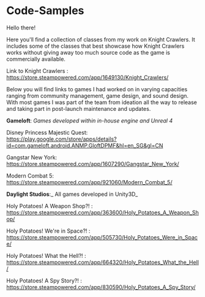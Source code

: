 # Code-Samples
Hello there! 

Here you'll find a collection of classes from my work on Knight Crawlers.
It includes some of the classes that best showcase how Knight Crawlers works without giving away too much source code as the game is commercially available.

Link to Knight Crawlers : https://store.steampowered.com/app/1649130/Knight_Crawlers/

Below you will find links to games I had worked on in varying capacities ranging from community management, game design, and sound design.
With most games I was part of the team from ideation all the way to release and taking part in post-launch maintenance and updates.

**Gameloft**: _Games developed within in-house engine and Unreal 4_

Disney Princess Majestic Quest: https://play.google.com/store/apps/details?id=com.gameloft.android.ANMP.GloftDPMF&hl=en_SG&gl=CN

Gangstar New York: https://store.steampowered.com/app/1607290/Gangstar_New_York/

Modern Combat 5: https://store.steampowered.com/app/921060/Modern_Combat_5/

**Daylight Studios**:_ All games developed in Unity3D_

Holy Potatoes! A Weapon Shop?! : https://store.steampowered.com/app/363600/Holy_Potatoes_A_Weapon_Shop/

Holy Potatoes! We're in Space?! : https://store.steampowered.com/app/505730/Holy_Potatoes_Were_in_Space/

Holy Potatoes! What the Hell?! : https://store.steampowered.com/app/664320/Holy_Potatoes_What_the_Hell/

Holy Potatoes! A Spy Story?! : https://store.steampowered.com/app/830590/Holy_Potatoes_A_Spy_Story/

